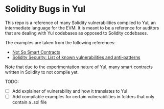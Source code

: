 # Solidity Bugs in Yul

This repo is a reference of many Solidity vulnerabilities compiled to Yul, an intermediate language for the EVM.
It is meant to be a reference for auditors that are dealing with Yul codebases as opposed to Solidity codebases.

The examples are taken from the following references:
- [Not So Smart Contracts](https://github.com/crytic/not-so-smart-contracts)
- [Solidity Security: List of known vulnerabilities and anti-patterns](https://blog.sigmaprime.io/solidity-security.html)

Note that due to the experimentation nature of Yul, many smart contracts written in Solidity to not compile yet. 

TODO:
- [ ] Add explainer of vulnerability and how it translates to Yul
- [ ] Add compilable examples for certain vulnerabilities in folders that only contain a .sol file
